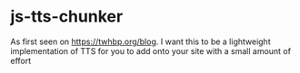 # js-tts-chunker
As first seen on https://twhbp.org/blog. I want this to be a lightweight implementation of TTS for you to add onto your site with a small amount of effort
